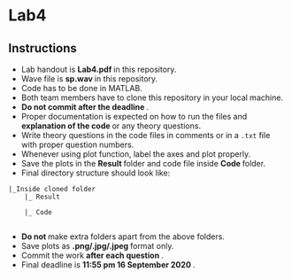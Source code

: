 # Lab4

## Instructions
- Lab handout is <strong> Lab4.pdf </strong> in this repository.
- Wave file is <strong> sp.wav </strong> in this repository.
- Code has to be done in MATLAB.
- Both team members have to clone this repository in your local machine.
- <strong> Do not commit after the deadline </strong>.
- Proper documentation is expected on how to run the files and <strong> explanation of the code </strong> or any theory questions.
- Write theory questions in the code files in comments or in a `.txt` file with proper question numbers.
- Whenever using plot function, label the axes and plot properly.
- Save the plots in the <strong> Result </strong> folder and code file inside <strong> Code </strong> folder.
- Final directory structure should look like: <br>
```
|_Inside cloned folder
    |_ Result
               
    |_ Code
               
```
- <strong> Do not </strong> make extra folders apart from the above folders.
- Save plots as <strong> .png/.jpg/.jpeg </strong> format only.
- Commit the work <strong> after each question </strong>.
- Final deadline is <strong> 11:55 pm 16 September 2020 </strong>.